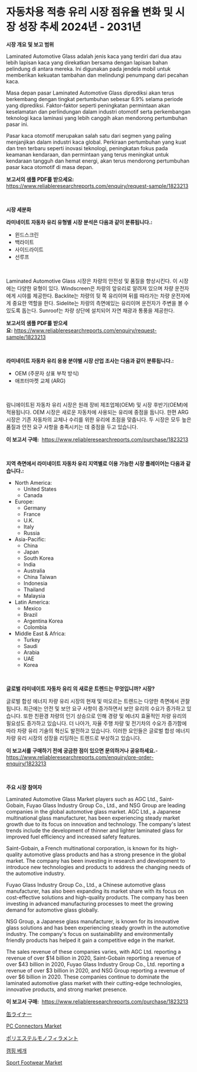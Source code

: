 <p><h1>자동차용 적층 유리 시장 점유율 변화 및 시장 성장 추세 2024년 - 2031년</h1></p><p><strong>시장 개요 및 보고 범위</strong></p>
<p><p>Laminated Automotive Glass adalah jenis kaca yang terdiri dari dua atau lebih lapisan kaca yang direkatkan bersama dengan lapisan bahan pelindung di antara mereka. Ini digunakan pada jendela mobil untuk memberikan kekuatan tambahan dan melindungi penumpang dari pecahan kaca.</p><p>Masa depan pasar Laminated Automotive Glass diprediksi akan terus berkembang dengan tingkat pertumbuhan sebesar 6.9% selama periode yang diprediksi. Faktor-faktor seperti peningkatan permintaan akan keselamatan dan perlindungan dalam industri otomotif serta perkembangan teknologi kaca laminasi yang lebih canggih akan mendorong pertumbuhan pasar ini.</p><p>Pasar kaca otomotif merupakan salah satu dari segmen yang paling menjanjikan dalam industri kaca global. Perkiraan pertumbuhan yang kuat dan tren terbaru seperti inovasi teknologi, peningkatan fokus pada keamanan kendaraan, dan permintaan yang terus meningkat untuk kendaraan tangguh dan hemat energi, akan terus mendorong pertumbuhan pasar kaca otomotif di masa depan.</p></p>
<p><strong>보고서의 샘플 PDF를 받으세요:</strong> <a href="https://www.reliableresearchreports.com/enquiry/request-sample/1823213">https://www.reliableresearchreports.com/enquiry/request-sample/1823213</a></p>
<p>&nbsp;</p>
<p><strong>시장 세분화</strong></p>
<p><strong>라미네이트 자동차 유리 유형별 시장 분석은 다음과 같이 분류됩니다.:</strong></p>
<p><ul><li>윈드스크린</li><li>백라이트</li><li>사이드라이트</li><li>선루프</li></ul></p>
<p>&nbsp;</p>
<p><p>Laminated Automotive Glass 시장은 차량의 안전성 및 품질을 향상시킨다. 이 시장에는 다양한 유형이 있다. Windscreen은 차량의 앞유리로 알려져 있으며 차량 운전자에게 시야를 제공한다. Backlite는 차량의 뒷 쪽 유리이며 뒤를 따라가는 차량 운전자에게 중요한 역할을 한다. Sidelite는 차량의 측면에있는 유리이며 운전자가 주변을 볼 수 있도록 돕는다. Sunroof는 차량 상단에 설치되어 자연 채광과 통풍을 제공한다.</p></p>
<p><strong>보고서의 샘플 PDF를 받으세요:</strong>&nbsp;<a href="https://www.reliableresearchreports.com/enquiry/request-sample/1823213">https://www.reliableresearchreports.com/enquiry/request-sample/1823213</a></p>
<p>&nbsp;</p>
<p><strong> 라미네이트 자동차 유리 응용 분야별 시장 산업 조사는 다음과 같이 분류됩니다.:</strong></p>
<p><ul><li>OEM (주문자 상표 부착 방식)</li><li>애프터마켓 교체 (ARG)</li></ul></p>
<p>&nbsp;</p>
<p><p>람니에이트된 자동차 유리 시장은 원래 장비 제조업체(OEM) 및 시장 후반기(OEM)에 적용됩니다. OEM 시장은 새로운 자동차에 사용되는 유리에 중점을 둡니다. 한편 ARG 시장은 기존 자동차의 교체나 수리를 위한 유리에 초점을 맞춥니다. 두 시장은 모두 높은 품질과 안전 요구 사항을 충족시키는 데 중점을 두고 있습니다.</p></p>
<p><strong>이 보고서 구매:</strong>&nbsp; <a href="https://www.reliableresearchreports.com/purchase/1823213">https://www.reliableresearchreports.com/purchase/1823213</a></p>
<p>&nbsp;</p>
<p><strong>지역 측면에서 라미네이트 자동차 유리 지역별로 이용 가능한 시장 플레이어는 다음과 같습니다.:</strong></p>
<p><ul>
    <li>
        North America:
        <ul>
            <li>United States</li>
            <li>Canada</li>
        </ul>
    </li>
    <li>
        Europe:
        <ul>
            <li>Germany</li>
            <li>France</li>
            <li>U.K.</li>
            <li>Italy</li>
            <li>Russia</li>
        </ul>
    </li>
    <li>
        Asia-Pacific:
        <ul>
            <li>China</li>
            <li>Japan</li>
            <li>South Korea</li>
            <li>India</li>
            <li>Australia</li>
            <li>China Taiwan</li>
            <li>Indonesia</li>
            <li>Thailand</li>
            <li>Malaysia</li>
        </ul>
    </li>
    <li>
        Latin America:
        <ul>
            <li>Mexico</li>
            <li>Brazil</li>
            <li>Argentina Korea</li>
            <li>Colombia</li>
        </ul>
    </li>
    <li>
        Middle East & Africa:
        <ul>
            <li>Turkey</li>
            <li>Saudi</li>
            <li>Arabia</li>
            <li>UAE</li>
            <li>Korea</li>
        </ul>
    </li>
    </ul></p>
<p>&nbsp;</p>
<p><strong>글로벌 라미네이트 자동차 유리 의 새로운 트렌드는 무엇입니까? 시장?</strong></p>
<p><p>글로벌 합성 에너지 차량 유리 시장의 현재 및 떠오르는 트렌드는 다양한 측면에서 관찰됩니다. 최근에는 안전 및 보안 요구 사항이 증가하면서 보안 유리의 수요가 증가하고 있습니다. 또한 친환경 차량의 인기 상승으로 인해 경량 및 에너지 효율적인 차량 유리의 필요성도 증가하고 있습니다. 더 나아가, 자율 주행 차량 및 전기차의 수요가 증가함에 따라 차량 유리 기술의 혁신도 발전하고 있습니다. 이러한 요인들은 글로벌 합성 에너지 차량 유리 시장의 성장을 리딩하는 트렌드로 부상하고 있습니다.</p></p>
<p><strong>이 보고서를 구매하기 전에 궁금한 점이 있으면 문의하거나 공유하세요.</strong>- <a href="https://www.reliableresearchreports.com/enquiry/pre-order-enquiry/1823213">https://www.reliableresearchreports.com/enquiry/pre-order-enquiry/1823213</a></p>
<p>&nbsp;</p>
<p><strong>주요 시장 참여자</strong></p>
<p><p>Laminated Automotive Glass Market players such as AGC Ltd., Saint-Gobain, Fuyao Glass Industry Group Co., Ltd., and NSG Group are leading companies in the global automotive glass market. AGC Ltd., a Japanese multinational glass manufacturer, has been experiencing steady market growth due to its focus on innovation and technology. The company's latest trends include the development of thinner and lighter laminated glass for improved fuel efficiency and increased safety features.</p><p>Saint-Gobain, a French multinational corporation, is known for its high-quality automotive glass products and has a strong presence in the global market. The company has been investing in research and development to introduce new technologies and products to address the changing needs of the automotive industry.</p><p>Fuyao Glass Industry Group Co., Ltd., a Chinese automotive glass manufacturer, has also been expanding its market share with its focus on cost-effective solutions and high-quality products. The company has been investing in advanced manufacturing processes to meet the growing demand for automotive glass globally.</p><p>NSG Group, a Japanese glass manufacturer, is known for its innovative glass solutions and has been experiencing steady growth in the automotive industry. The company's focus on sustainability and environmentally friendly products has helped it gain a competitive edge in the market.</p><p>The sales revenue of these companies varies, with AGC Ltd. reporting a revenue of over $14 billion in 2020, Saint-Gobain reporting a revenue of over $43 billion in 2020, Fuyao Glass Industry Group Co., Ltd. reporting a revenue of over $3 billion in 2020, and NSG Group reporting a revenue of over $6 billion in 2020. These companies continue to dominate the laminated automotive glass market with their cutting-edge technologies, innovative products, and strong market presence.</p></p>
<p><strong>이 보고서 구매:</strong>&nbsp;&nbsp;<a href="https://www.reliableresearchreports.com/purchase/1823213">https://www.reliableresearchreports.com/purchase/1823213</a></p>
<p><p><a href="https://medium.com/@verniebarton2023/%E7%BC%B6%E3%83%A9%E3%82%A4%E3%83%8A%E3%83%BC%E3%83%9E%E3%83%BC%E3%82%B1%E3%83%83%E3%83%88-%E5%B8%82%E5%A0%B4cagr-%E5%B8%82%E5%A0%B4%E3%83%88%E3%83%AC%E3%83%B3%E3%83%89-%E6%88%90%E9%95%B7%E6%88%A6%E7%95%A5%E3%81%AB%E5%AF%BE%E3%81%99%E3%82%8B%E6%B4%9E%E5%AF%9F-00631f12bdb5">缶ライナー</a></p><p><a href="https://github.com/globismark/Market-Research-Report-List-2/blob/main/pc-connectors-market.md">PC Connectors Market</a></p><p><a href="https://medium.com/@alyle7648/%E3%83%9D%E3%83%AA%E3%82%A8%E3%82%B9%E3%83%86%E3%83%AB%E3%83%A2%E3%83%8E%E3%83%95%E3%82%A3%E3%83%A9%E3%83%A1%E3%83%B3%E3%83%88%E5%B8%82%E5%A0%B4-2031%E5%B9%B4%E3%81%BE%E3%81%A7%E3%81%AE%E3%83%88%E3%83%AC%E3%83%B3%E3%83%89-%E4%BA%88%E6%B8%AC-%E7%AB%B6%E4%BA%89%E5%88%86%E6%9E%90-0e7f48c09272">ポリエステルモノフィラメント</a></p><p><a href="https://medium.com/@constantinvon/%EC%BA%A0%ED%95%91-%EB%B2%A0%EA%B0%9C-%EC%8B%9C%EC%9E%A5-%EC%A0%84%EB%A7%9D-%EC%82%B0%EC%97%85-%EA%B0%9C%EC%9A%94-%EB%B0%8F-%EC%98%88%EC%B8%A1-2024%EB%85%84%EB%B6%80%ED%84%B0-2031%EB%85%84%EA%B9%8C%EC%A7%80-6214197a8ad4">캠핑 베개</a></p><p><a href="https://github.com/bobicer/Market-Research-Report-List-2/blob/main/sport-footwear-market.md">Sport Footwear Market</a></p></p>
